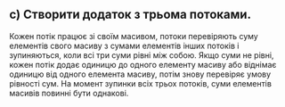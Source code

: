 ## с) Створити додаток з трьома потоками. 
Кожен потік працює зі своїм масивом, потоки перевіряють суму елементів свого масиву з сумами елементів інших потоків і зупиняються, коли всі три суми рівні між собою. 
Якщо суми не рівні, кожен потік додає одиницю до одного елементу масиву або віднімає одиницю від одного елемента масиву, потім знову перевіряє умову рівності сум. 
На момент зупинки всіх трьох потоків, суми елементів масивів повинні бути однакові.
